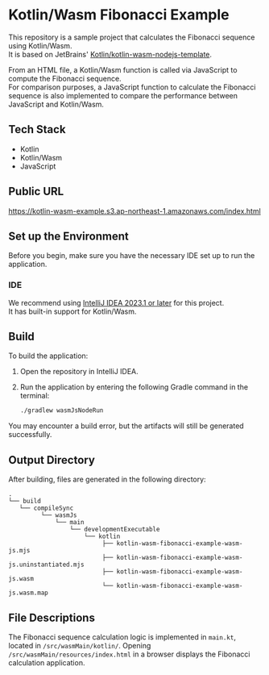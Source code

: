 # Kotlin/Wasm Fibonacci Example

This repository is a sample project that calculates the Fibonacci sequence using Kotlin/Wasm.  
It is based on JetBrains' [Kotlin/kotlin-wasm-nodejs-template](https://github.com/Kotlin/kotlin-wasm-nodejs-template).

From an HTML file, a Kotlin/Wasm function is called via JavaScript to compute the Fibonacci sequence.  
For comparison purposes, a JavaScript function to calculate the Fibonacci sequence is also implemented to compare the performance between JavaScript and Kotlin/Wasm.

## Tech Stack
- Kotlin
- Kotlin/Wasm
- JavaScript

## Public URL
https://kotlin-wasm-example.s3.ap-northeast-1.amazonaws.com/index.html

## Set up the Environment

Before you begin, make sure you have the necessary IDE set up to run the application.

### IDE

We recommend using [IntelliJ IDEA 2023.1 or later](https://www.jetbrains.com/idea/) for this project.  
It has built-in support for Kotlin/Wasm.

## Build

To build the application:

1. Open the repository in IntelliJ IDEA.
2. Run the application by entering the following Gradle command in the terminal:

   ```bash
   ./gradlew wasmJsNodeRun
   ```

You may encounter a build error, but the artifacts will still be generated successfully.

## Output Directory
After building, files are generated in the following directory:

```
.
└── build
   └── compileSync
         └── wasmJs
             └── main
                 └── developmentExecutable
                     └── kotlin
                          ├── kotlin-wasm-fibonacci-example-wasm-js.mjs
                          ├── kotlin-wasm-fibonacci-example-wasm-js.uninstantiated.mjs
                          ├── kotlin-wasm-fibonacci-example-wasm-js.wasm
                          └── kotlin-wasm-fibonacci-example-wasm-js.wasm.map

```

## File Descriptions

The Fibonacci sequence calculation logic is implemented in `main.kt`, located in `/src/wasmMain/kotlin/`.
Opening `/src/wasmMain/resources/index.html` in a browser displays the Fibonacci calculation application.